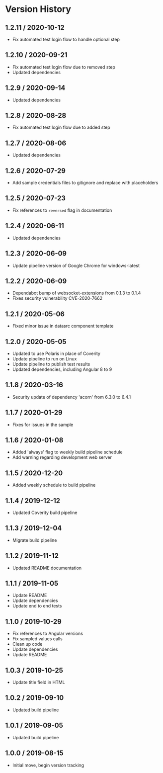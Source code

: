 # Version History

## 1.2.11 / 2020-10-12

- Fix automated test login flow to handle optional step

## 1.2.10 / 2020-09-21

- Fix automated test login flow due to removed step
- Updated dependencies

## 1.2.9 / 2020-09-14

- Updated dependencies

## 1.2.8 / 2020-08-28

- Fix automated test login flow due to added step

## 1.2.7 / 2020-08-06

- Updated dependencies

## 1.2.6 / 2020-07-29

- Add sample credentials files to gitignore and replace with placeholders

## 1.2.5 / 2020-07-23

- Fix references to `reversed` flag in documentation

## 1.2.4 / 2020-06-11

- Updated dependencies

## 1.2.3 / 2020-06-09

- Update pipeline version of Google Chrome for windows-latest

## 1.2.2 / 2020-06-09

- Dependabot bump of websocket-extensions from 0.1.3 to 0.1.4
- Fixes security vulnerability CVE-2020-7662

## 1.2.1 / 2020-05-06

- Fixed minor issue in datasrc component template

## 1.2.0 / 2020-05-05

- Updated to use Polaris in place of Coverity
- Update pipeline to run on Linux
- Update pipeline to publish test results
- Updated dependencies, including Angular 8 to 9

## 1.1.8 / 2020-03-16

- Security update of dependency 'acorn' from 6.3.0 to 6.4.1

## 1.1.7 / 2020-01-29

- Fixes for issues in the sample

## 1.1.6 / 2020-01-08

- Added 'always' flag to weekly build pipeline schedule
- Add warning regarding development web server

## 1.1.5 / 2020-12-20

- Added weekly schedule to build pipeline

## 1.1.4 / 2019-12-12

- Updated Coverity build pipeline

## 1.1.3 / 2019-12-04

- Migrate build pipeline

## 1.1.2 / 2019-11-12

- Updated README documentation

## 1.1.1 / 2019-11-05

- Update README
- Update dependencies
- Update end to end tests

## 1.1.0 / 2019-10-29

- Fix references to Angular versions
- Fix sampled values calls
- Clean up code
- Update dependencies
- Update README

## 1.0.3 / 2019-10-25

- Update title field in HTML

## 1.0.2 / 2019-09-10

- Updated build pipeline

## 1.0.1 / 2019-09-05

- Updated build pipeline

## 1.0.0 / 2019-08-15

- Initial move, begin version tracking
